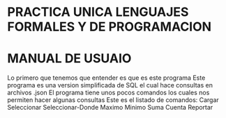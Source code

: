 # PRACTICA UNICA LENGUAJES FORMALES Y DE PROGRAMACION 
# MANUAL DE USUAIO
Lo primero que tenemos que entender es que es este programa
Este programa es una version simplificada de SQL el cual hace consultas en archivos .json
El programa tiene unos pocos comandos los cuales nos permiten hacer algunas consultas
Este es el listado de comandos:
Cargar
Seleccionar
Seleccionar-Donde
Maximo
Minimo
Suma
Cuenta
Reportar